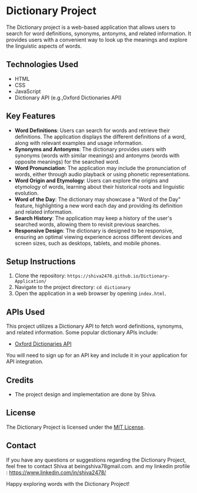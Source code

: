 # Dictionary Project

The Dictionary project is a web-based application that allows users to search for word definitions, synonyms, antonyms, and related information. It provides users with a convenient way to look up the meanings and explore the linguistic aspects of words.

## Technologies Used

- HTML
- CSS
- JavaScript
- Dictionary API (e.g.,Oxford Dictionaries API)

## Key Features

- **Word Definitions**: Users can search for words and retrieve their definitions. The application displays the different definitions of a word, along with relevant examples and usage information.
- **Synonyms and Antonyms**: The dictionary provides users with synonyms (words with similar meanings) and antonyms (words with opposite meanings) for the searched word.
- **Word Pronunciation**: The application may include the pronunciation of words, either through audio playback or using phonetic representations.
- **Word Origin and Etymology**: Users can explore the origins and etymology of words, learning about their historical roots and linguistic evolution.
- **Word of the Day**: The dictionary may showcase a "Word of the Day" feature, highlighting a new word each day and providing its definition and related information.
- **Search History**: The application may keep a history of the user's searched words, allowing them to revisit previous searches.
- **Responsive Design**: The dictionary is designed to be responsive, ensuring an optimal viewing experience across different devices and screen sizes, such as desktops, tablets, and mobile phones.

## Setup Instructions

1. Clone the repository: `https://shiva2478.github.io/Dictionary-Application/`
2. Navigate to the project directory: `cd dictionary`
3. Open the application in a web browser by opening `index.html`.

## APIs Used

This project utilizes a Dictionary API to fetch word definitions, synonyms, and related information. Some popular dictionary APIs include:

- [Oxford Dictionaries API](https://developer.oxforddictionaries.com/)

You will need to sign up for an API key and include it in your application for API integration.

## Credits

- The project design and implementation are done by Shiva.

## License

The Dictionary Project is licensed under the [MIT License](LICENSE).

## Contact

If you have any questions or suggestions regarding the Dictionary Project, feel free to contact Shiva at beingshiva78gmail.com. and my linkedin profile : https://www.linkedin.com/in/shiva2478/

Happy exploring words with the Dictionary Project!
